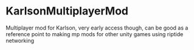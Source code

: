 # KarlsonMultiplayerMod
 Multiplayer mod for Karlson, very early access though, can be good as a reference point to making mp mods for other unity games using riptide networking
